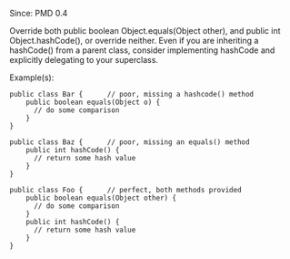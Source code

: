 Since: PMD 0.4

Override both public boolean Object.equals(Object other), and public int Object.hashCode(), or override neither.  Even if you are inheriting a hashCode() from a parent class, consider implementing hashCode and explicitly delegating to your superclass.

Example(s):
```
public class Bar {		// poor, missing a hashcode() method
	public boolean equals(Object o) {
      // do some comparison
	}
}

public class Baz {		// poor, missing an equals() method
	public int hashCode() {
      // return some hash value
	}
}

public class Foo {		// perfect, both methods provided
	public boolean equals(Object other) {
      // do some comparison
	}
	public int hashCode() {
      // return some hash value
	}
}
```
